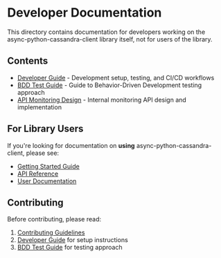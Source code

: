 # Developer Documentation

This directory contains documentation for developers working on the async-python-cassandra-client library itself, not for users of the library.

## Contents

- [Developer Guide](DEVELOPER_GUIDE.md) - Development setup, testing, and CI/CD workflows
- [BDD Test Guide](BDD_TEST_GUIDE.md) - Guide to Behavior-Driven Development testing approach
- [API Monitoring Design](api-monitoring.md) - Internal monitoring API design and implementation

## For Library Users

If you're looking for documentation on **using** async-python-cassandra-client, please see:
- [Getting Started Guide](../docs/getting-started.md)
- [API Reference](../docs/api.md)
- [User Documentation](../docs/)

## Contributing

Before contributing, please read:
1. [Contributing Guidelines](../CONTRIBUTING.md)
2. [Developer Guide](DEVELOPER_GUIDE.md) for setup instructions
3. [BDD Test Guide](BDD_TEST_GUIDE.md) for testing approach
